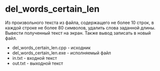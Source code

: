 # del_words_certain_len
Из произвольного текста из файла, содержащего не более 10 строк, в каждой
строке не более 80 символов, удалить слова заданной длины. Вывести полученный
текст на экран. Также вывод записать в новый файл.

- del_words_certain_len.cpp - исходник
- del_words_certain_len.exe - исполняемый файл
- in.txt - входной текст
- out.txt - выходной текст
